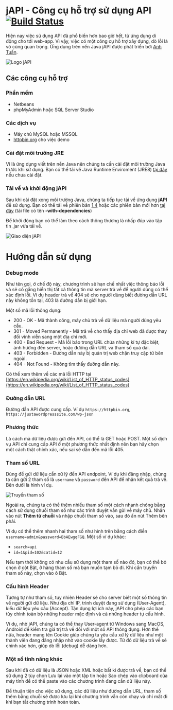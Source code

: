 # jAPI - Công cụ hỗ trợ sử dụng API [![Build Status](https://travis-ci.org/tdtgit/japi.svg?branch=master)](https://travis-ci.org/tdtgit/japi)

Hiện nay việc sử dụng API đã phổ biến hơn bao giờ hết, từ ứng dụng di động cho tới web-app. Vì vậy, việc có một công cụ hỗ trợ xây dựng, dò lỗi là vô cùng quan trọng. Ứng dụng trên nền Java jAPI được phát triển bởi [Anh Tuấn](https://www.facebook.com/mrsugarvn).

![Logo jAPI](http://i.imgur.com/1qrepNv.png)

## Các công cụ hỗ trợ
### Phần mềm
* Netbeans
* phpMyAdmin hoặc SQL Server Studio
### Các dịch vụ
* Máy chủ MySQL hoặc MSSQL
* [httpbin.org](http://httpbin.org) cho việc demo

### Cài đặt môi trường JRE
Vì là ứng dụng viết trên nền Java nên chúng ta cần cài đặt môi trường Java trước khi sử dụng. Bạn có thể tải về Java Runtime Enviroment (JRE8) [tại đây](http://www.oracle.com/technetwork/java/javase/downloads/jre8-downloads-2133155.html) nếu chưa cài đặt.
### Tải về và khởi động jAPI
Sau khi cài đặt xong môi trường Java, chúng ta tiếp tục tải về ứng dụng **jAPI** để sử dụng. Bạn có thể tải về phiên bản [1.4](https://github.com/mrsugar/japi/blob/master/target/jAPI-1.4-jar-with-dependencies.jar) hoặc các phiên bản mới hơn [tại đây](https://github.com/mrsugar/japi/tree/master/target) (tải file có tên **-with-dependencies**)

Để khởi động bạn có thể làm theo cách thông thường là nhấp đúp vào tập tin .jar vừa tải về.

![Giao diện jAPI](http://i.imgur.com/PbhgsGW.png)

# Hướng dẫn sử dụng

### Debug mode
Như tên gọi, ở chế độ này, chương trình sẽ hạn chế nhất việc thông báo lỗi và sẽ cố gắng hiển thị tất cả thông tin mà server trả về để người dùng có thể xác định lỗi. Ví dụ header trả về 404 sẽ cho người dùng biết đường dẫn URL này không tồn tại, 403 là đường dẫn bị giới hạn.

Một số mã lỗi thông dụng:
* 200 - OK - Mã thành công, máy chủ trả về dữ liệu mà người dùng yêu cầu.
* 301 - Moved Permanently - Mã trả về cho thấy địa chỉ web đã được thay đổi vĩnh viễn sang một địa chỉ mới.
* 400 - Bad Request - Mã lỗi báo trong URL chứa những kí tự đặc biệt, ảnh hưởng đến server, hoặc đường dẫn URL và tham số quá dài.
* 403 - Forbidden - Đường dẫn này bị quản trị web chặn truy cập từ bên ngoài.
* 404 - Not Found - Không tìm thấy đường dẫn này.

Có thể xem thêm về các mã lỗi HTTP tại [https://en.wikipedia.org/wiki/List_of_HTTP_status_codes](https://en.wikipedia.org/wiki/List_of_HTTP_status_codes)

### Đường dẫn URL
Đường dẫn API được cung cấp. Ví dụ `https://httpbin.org`, `https://justawordpresssite.com/wp-json`

### Phương thức
Là cách mà dữ liệu được gửi đến API, có thể là GET hoặc POST. Một số dịch vụ API chỉ cung cấp API ở một phương thức nhất định nên bạn hãy chọn một cách thật chính xác, nếu sai sẽ dẫn đến mã lỗi 405.

### Tham số URL
Dùng để gửi dữ liệu cần xử lý đến API endpoint. Ví dụ khi đăng nhập, chúng ta cần gửi 2 tham số là `username` và `password` đến API để nhận kết quả trả về. Bên dưới là hình ví dụ.

![Truyền tham số](http://i.imgur.com/KxWsqvT.png)

Ngoài ra, chúng ta có thể thêm nhiều tham số một cách nhanh chóng bằng cách sử dụng chuỗi tham số như các trình duyệt vẫn gửi về máy chủ. Nhấn vào nút **Thêm từ chuỗi** và nhập chuỗi tham số vào, sau đó ấn nút Thêm bên phải.

Ví dụ có thể thêm nhanh hai tham số như hình trên bằng cách điền `username=admin&password=BbAEwgqFGQ`. Một số ví dụ khác:
* `search=api`
* `id=1&pid=102&catid=12`

Nếu tạm thời không có nhu cầu sử dụng một tham số nào đó, bạn có thể bỏ chọn ở cột Bật, ở hàng tham số mà bạn muốn tạm bỏ đi. Khi cần truyền tham số này, chọn vào ô Bật.

### Cấu hình Header
Tương tự như tham số, tuy nhiên Header sẽ cho server biết một số thông tin về người gửi dữ liệu. Như địa chỉ IP, trình duyệt đang sử dụng (User-Agent), kiểu dữ liệu yêu cầu (Accept). Tận dụng lợi ích này, jAPI cho phép các bạn tùy chỉnh toàn bộ những header mặc định và cả những header tự cấu hình.

Ví dụ, nhờ jAPI, chúng ta có thể thay User-agent từ Windows sang MacOS, Android để kiểm tra giá trị trả về đối với một số API thông dụng. Hơn thế nữa, header mang tên Cookie giúp chúng ta yêu cầu xử lý dữ liệu như một thành viên đang đăng nhập nhờ vào cookie lấy được. Từ đó dữ liệu trả về sẽ chính xác hơn, giúp dò lỗi (debug) dễ dàng hơn.

### Một số tính năng khác
Sau khi đã có dữ liệu là JSON hoặc XML hoặc bất kì được trả về, bạn có thể sử dụng 2 tùy chọn Lưu lại vào một tập tin hoặc Sao chép vào clipboard của máy tính để có thể paste vào các chương trình đang cần dữ liệu này.

Để thuận tiện cho việc sử dụng, các dữ liệu như đường dẫn URL, tham số thêm bằng chuỗi sẽ được lưu lại khi chương trình vẫn còn chạy và chỉ mất đi khi bạn tắt chương trình hoàn toàn.
